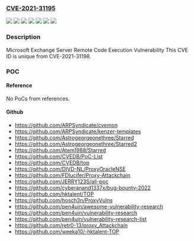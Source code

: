 ### [CVE-2021-31195](https://cve.mitre.org/cgi-bin/cvename.cgi?name=CVE-2021-31195)
![](https://img.shields.io/static/v1?label=Product&message=Microsoft%20Exchange%20Server%202013&color=blue)
![](https://img.shields.io/static/v1?label=Product&message=Microsoft%20Exchange%20Server%202016%20Cumulative%20Update%2019&color=blue)
![](https://img.shields.io/static/v1?label=Product&message=Microsoft%20Exchange%20Server%202016%20Cumulative%20Update%2020&color=blue)
![](https://img.shields.io/static/v1?label=Product&message=Microsoft%20Exchange%20Server%202019%20Cumulative%20Update%208&color=blue)
![](https://img.shields.io/static/v1?label=Product&message=Microsoft%20Exchange%20Server%202019%20Cumulative%20Update%209&color=blue)
![](https://img.shields.io/static/v1?label=Version&message=n%2Fa&color=blue)
![](https://img.shields.io/static/v1?label=Vulnerability&message=Remote%20Code%20Execution&color=brighgreen)

### Description

Microsoft Exchange Server Remote Code Execution Vulnerability This CVE ID is unique from CVE-2021-31198.

### POC

#### Reference
No PoCs from references.

#### Github
- https://github.com/ARPSyndicate/cvemon
- https://github.com/ARPSyndicate/kenzer-templates
- https://github.com/Astrogeorgeonethree/Starred
- https://github.com/Astrogeorgeonethree/Starred2
- https://github.com/Atem1988/Starred
- https://github.com/CVEDB/PoC-List
- https://github.com/CVEDB/top
- https://github.com/DIVD-NL/ProxyOracleNSE
- https://github.com/FDlucifer/Proxy-Attackchain
- https://github.com/JERRY123S/all-poc
- https://github.com/cyberanand1337x/bug-bounty-2022
- https://github.com/hktalent/TOP
- https://github.com/hosch3n/ProxyVulns
- https://github.com/pen4uin/awesome-vulnerability-research
- https://github.com/pen4uin/vulnerability-research
- https://github.com/pen4uin/vulnerability-research-list
- https://github.com/retr0-13/proxy_Attackchain
- https://github.com/weeka10/-hktalent-TOP

